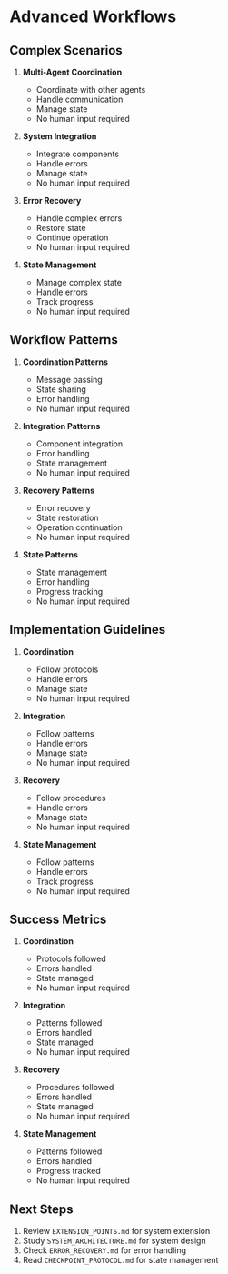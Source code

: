 # Advanced Workflows

## Complex Scenarios

1. **Multi-Agent Coordination**
   - Coordinate with other agents
   - Handle communication
   - Manage state
   - No human input required

2. **System Integration**
   - Integrate components
   - Handle errors
   - Manage state
   - No human input required

3. **Error Recovery**
   - Handle complex errors
   - Restore state
   - Continue operation
   - No human input required

4. **State Management**
   - Manage complex state
   - Handle errors
   - Track progress
   - No human input required

## Workflow Patterns

1. **Coordination Patterns**
   - Message passing
   - State sharing
   - Error handling
   - No human input required

2. **Integration Patterns**
   - Component integration
   - Error handling
   - State management
   - No human input required

3. **Recovery Patterns**
   - Error recovery
   - State restoration
   - Operation continuation
   - No human input required

4. **State Patterns**
   - State management
   - Error handling
   - Progress tracking
   - No human input required

## Implementation Guidelines

1. **Coordination**
   - Follow protocols
   - Handle errors
   - Manage state
   - No human input required

2. **Integration**
   - Follow patterns
   - Handle errors
   - Manage state
   - No human input required

3. **Recovery**
   - Follow procedures
   - Handle errors
   - Manage state
   - No human input required

4. **State Management**
   - Follow patterns
   - Handle errors
   - Track progress
   - No human input required

## Success Metrics

1. **Coordination**
   - Protocols followed
   - Errors handled
   - State managed
   - No human input required

2. **Integration**
   - Patterns followed
   - Errors handled
   - State managed
   - No human input required

3. **Recovery**
   - Procedures followed
   - Errors handled
   - State managed
   - No human input required

4. **State Management**
   - Patterns followed
   - Errors handled
   - Progress tracked
   - No human input required

## Next Steps
1. Review `EXTENSION_POINTS.md` for system extension
2. Study `SYSTEM_ARCHITECTURE.md` for system design
3. Check `ERROR_RECOVERY.md` for error handling
4. Read `CHECKPOINT_PROTOCOL.md` for state management 